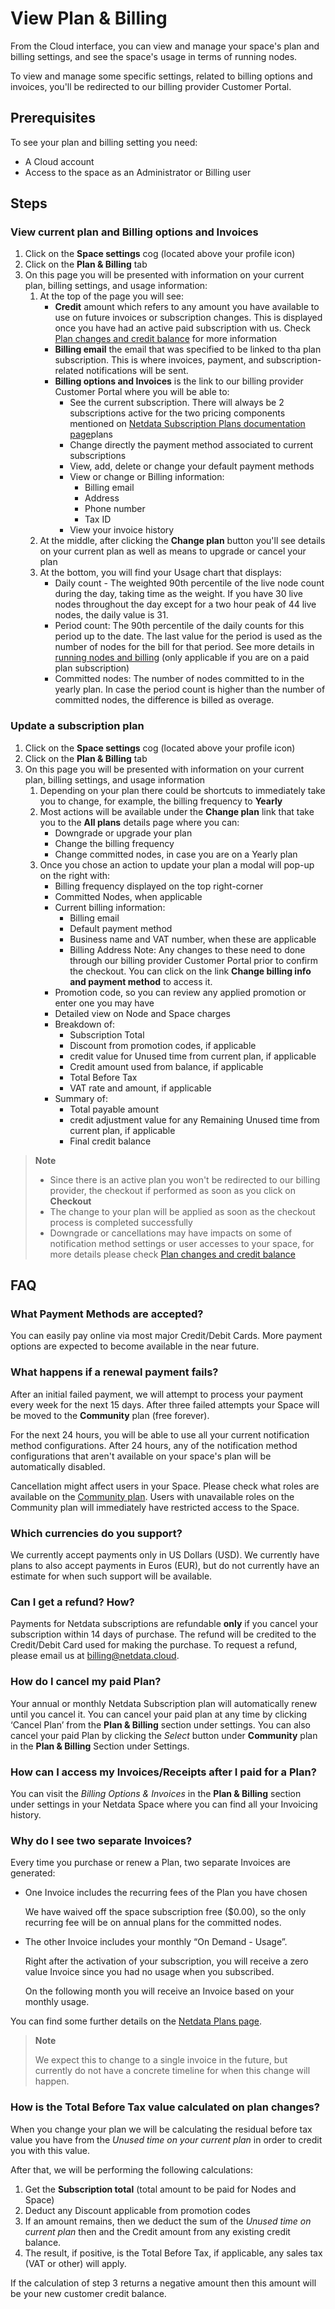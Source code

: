 # View Plan & Billing

From the Cloud interface, you can view and manage your space's plan and billing settings, and see the space's usage in terms of running nodes.

To view and manage some specific settings, related to billing options and invoices, you'll be redirected to our billing provider Customer Portal.

## Prerequisites

To see your plan and billing setting you need:

- A Cloud account
- Access to the space as an Administrator or Billing user

## Steps

### View current plan and Billing options and Invoices

1. Click on the **Space settings** cog (located above your profile icon)
1. Click on the **Plan & Billing** tab
1. On this page you will be presented with information on your current plan, billing settings, and usage information:
   1. At the top of the page you will see:
      - **Credit** amount which refers to any amount you have available to use on future invoices or subscription changes. This is displayed once you have had an active paid subscription with us. Check [Plan changes and credit balance](https://github.com/netdata/netdata/blob/master/docs/cloud/manage/plans.md#plan-changes-and-credit-balance) for more information
      - **Billing email** the email that was specified to be linked to tha plan subscription. This is where invoices, payment, and subscription-related notifications will be sent.
      - **Billing options and Invoices** is the link to our billing provider Customer Portal where you will be able to:
         - See the current subscription. There will always be 2 subscriptions active for the two pricing components mentioned on [Netdata Subscription Plans documentation page](https://github.com/netdata/netdata/blob/master/docs/cloud/manage/plans.md#)plans
         - Change directly the payment method associated to current subscriptions
         - View, add, delete or change your default payment methods
         - View or change or Billing information:
            - Billing email
            - Address
            - Phone number
            - Tax ID
         - View your invoice history
   2. At the middle, after clicking the **Change plan** button you'll see details on your current plan as well as means to upgrade or cancel your plan
   3. At the bottom, you will find your Usage chart that displays:
      - Daily count - The weighted 90th percentile of the live node count during the day, taking time as the weight. If you have 30 live nodes throughout the day except for a two hour peak of 44 live nodes, the daily value is 31.
      - Period count: The 90th percentile of the daily counts for this period up to the date. The last value for the period is used as the number of nodes for the bill for that period. See more details in [running nodes and billing](https://github.com/netdata/netdata/blob/master/docs/cloud/manage/plans.md#running-nodes-and-billing) (only applicable if you are on a paid plan subscription)
      - Committed nodes: The number of nodes committed to in the yearly plan. In case the period count is higher than the number of committed nodes, the difference is billed as overage.

### Update  a subscription plan

1. Click on the **Space settings** cog (located above your profile icon)
2. Click on the **Plan & Billing** tab
3. On this page you will be presented with information on your current plan, billing settings, and usage information
   1. Depending on your plan there could be shortcuts to immediately take you to change, for example, the billing frequency to **Yearly**
   2. Most actions will be available under the **Change plan** link that take you to the **All plans** details page where you can:
      - Downgrade or upgrade your plan
      - Change the billing frequency
      - Change committed nodes, in case you are on a Yearly plan
   3. Once you chose an action to update your plan a modal will pop-up on the right with:
      - Billing frequency displayed on the top right-corner
      - Committed Nodes, when applicable
      - Current billing information:
         - Billing email
         - Default payment method
         - Business name and VAT number, when these are applicable
         - Billing Address
         Note: Any changes to these need to done through our billing provider Customer Portal prior to confirm the checkout. You can click on the link **Change billing info and payment method** to access it.
      - Promotion code, so you can review any applied promotion or enter one you may have
      - Detailed view on Node and Space charges
      - Breakdown of:
         - Subscription Total
         - Discount from promotion codes, if applicable
         - credit value for Unused time from current plan, if applicable
         - Credit amount used from balance, if applicable
         - Total Before Tax
         - VAT rate and amount, if applicable
      - Summary of:
         - Total payable amount
         - credit adjustment value for any Remaining Unused time from current plan, if applicable
         - Final credit balance

> **Note**
>
> - Since there is an active plan you won't be redirected to our billing provider, the checkout if performed as soon as you click on **Checkout**
> - The change to your plan will be applied as soon as the checkout process is completed successfully
> - Downgrade or cancellations may have impacts on some of notification method settings or user accesses to your space, for more details please check [Plan changes and credit balance](https://github.com/netdata/netdata/blob/master/docs/cloud/manage/plans.md#plan-changes-and-credit-balance)

## FAQ

### What Payment Methods are accepted?

You can easily pay online via most major Credit/Debit Cards. More payment options are expected to become available in the near future.

### What happens if a renewal payment fails?

After an initial failed payment, we will attempt to process your payment every week for the next 15 days. After three failed attempts your Space will be moved to the **Community** plan (free forever).

For the next 24 hours, you will be able to use all your current notification method configurations. After 24 hours, any of the notification method configurations that aren't available on your space's plan will be automatically disabled.

Cancellation might affect users in your Space. Please check what roles are available on the [Community plan](https://github.com/netdata/netdata/blob/master/docs/cloud/manage/plans.md#areas-that-change-upon-subscription). Users with unavailable roles on the Community plan will immediately have restricted access to the Space.

### Which currencies do you support?

We currently accept payments only in US Dollars (USD). We currently have plans to also accept payments in Euros (EUR), but do not currently have an estimate for when such support will be available.

### Can I get a refund? How?

Payments for Netdata subscriptions are refundable **only** if you cancel your subscription within 14 days of purchase. The refund will be credited to the Credit/Debit Card used for making the purchase. To request a refund, please email us at [billing@netdata.cloud](mailto:billing@netdata.cloud).

### How do I cancel my paid Plan?

Your annual or monthly Netdata Subscription plan will automatically renew until you cancel it. You can cancel your paid plan at any time by clicking ‘Cancel Plan’ from the **Plan & Billing** section under settings. You can also cancel your paid Plan by clicking the _Select_ button under **Community** plan in the **Plan & Billing** Section under Settings.

### How can I access my Invoices/Receipts after I paid for a Plan?

You can visit the _Billing Options & Invoices_ in the **Plan & Billing** section under settings in your Netdata Space where you can find all your Invoicing history.

### Why do I see two separate Invoices?

Every time you purchase or renew a Plan, two separate Invoices are generated:

- One Invoice includes the recurring fees of the Plan you have chosen

  We have waived off the space subscription free ($0.00), so the only recurring fee will be on annual plans for the committed nodes.

- The other Invoice includes your monthly “On Demand - Usage”.

  Right after the activation of your subscription, you will receive a zero value Invoice since you had no usage when you subscribed.
  
  On the following month you will receive an Invoice based on your monthly usage.

You can find some further details on the [Netdata Plans page](https://github.com/netdata/netdata/blob/master/docs/cloud/manage/plans.md#plans).

> **Note**
>
> We expect this to change to a single invoice in the future, but currently do not have a concrete timeline for when this change will happen.

### How is the **Total Before Tax** value calculated on plan changes?

When you change your plan we will be calculating the residual before tax value you have from the _Unused time on your current plan_ in order to credit you with this value.  

After that, we will be performing the following calculations:

1. Get the **Subscription total** (total amount to be paid for Nodes and Space)
2. Deduct any Discount applicable from promotion codes
3. If an amount remains, then we deduct the sum of the _Unused time on current plan_ then and the Credit amount from any existing credit balance.
4. The result, if positive, is the Total Before Tax, if applicable, any sales tax (VAT or other) will apply.

If  the calculation of step 3 returns a negative amount then this amount will be your new customer credit balance.
